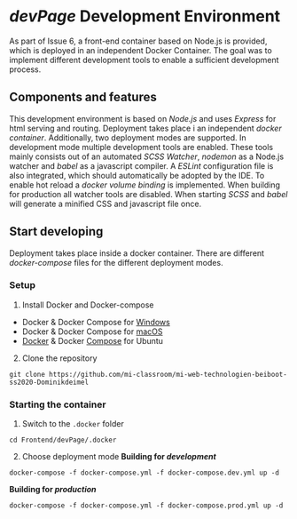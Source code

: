 # _devPage_ Development Environment 

As part of Issue 6, a front-end container based on Node.js is provided, which is deployed in an independent Docker Container. 
The goal was to implement different development tools to enable a sufficient development process.

## Components and features
This development environment is based on _Node.js_ and uses _Express_ for html serving and routing. 
Deployment takes place i an independent _docker container_.
Additionally, two deployment modes are supported. 
In development mode multiple development tools are enabled. 
These tools mainly consists out of an automated _SCSS Watcher_, _nodemon_ as a Node.js watcher and _babel_ as a javascript compiler.
A _ESLint_ configuration file is also integrated, which should automatically be adopted by the IDE.
To enable hot reload a _docker volume binding_ is implemented.
When building for production all watcher tools are disabled. 
When starting _SCSS_ and _babel_ will generate a minified CSS and javascript file once. 

## Start developing
Deployment takes place inside a docker container. There are different _docker-compose_ files for the different deployment modes.

### Setup 
1. Install Docker and Docker-compose
* Docker & Docker Compose for [Windows](https://docs.docker.com/docker-for-windows/install/)
* Docker & Docker Compose for [macOS](https://docs.docker.com/docker-for-mac/install/)
* [Docker](https://docs.docker.com/install/linux/docker-ce/ubuntu/) & Docker [Compose](https://docs.docker.com/compose/install/#install-compose) for Ubuntu

2. Clone the repository

`git clone https://github.com/mi-classroom/mi-web-technologien-beiboot-ss2020-Dominikdeimel`

### Starting the container

1. Switch to the `.docker` folder

```cd Frontend/devPage/.docker```

2. Choose deployment mode
**Building for _development_**

```docker-compose -f docker-compose.yml -f docker-compose.dev.yml up -d```

**Building for _production_**

```docker-compose -f docker-compose.yml -f docker-compose.prod.yml up -d```
